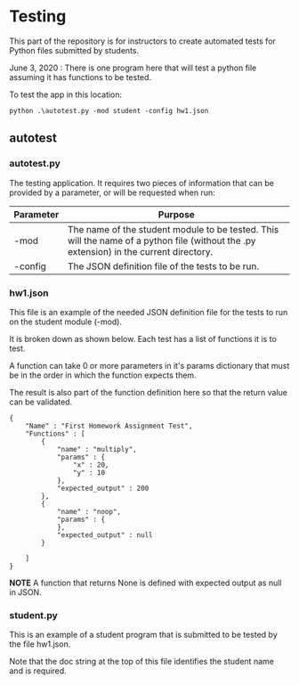 # Testing

This part of the repository is for instructors to create automated tests for Python files submitted by students. 

June 3, 2020 : There is one program here that will test a python file assuming it has functions to be tested.

To test the app in this location:

```
python .\autotest.py -mod student -config hw1.json
```

## autotest

### autotest.py
The testing application. It requires two pieces of information that can be provided by a parameter, or will be requested when run:

|Parameter|Purpose|
|---------|-------|
|-mod|The name of the student module to be tested. This will the name of a python file (without the .py extension) in the current directory.|
|-config|The JSON definition file of the tests to be run.|

### hw1.json
This file is an example of the needed JSON definition file for the tests to run on the student module (-mod). 

It is broken down as shown below. Each test has a list of functions it is to test. 

A function can take 0 or more parameters in it's params dictionary that must be in the order in which the function expects them. 

The result is also part of the function definition here so that the return value can be validated.

```
{
    "Name" : "First Homework Assignment Test",
    "Functions" : [
        {
            "name" : "multiply",
            "params" : {
                "x" : 20,
                "y" : 10
            },
            "expected_output" : 200
        },
        {
            "name" : "noop",
            "params" : {
            },
            "expected_output" : null
        }

    ]
}
```

<b>NOTE</b> A function that returns None is defined with expected output as null in JSON.

### student.py
This is an example of a student program that is submitted to be tested by the file hw1.json. 

Note that the doc string at the top of this file identifies the student name and is required. 